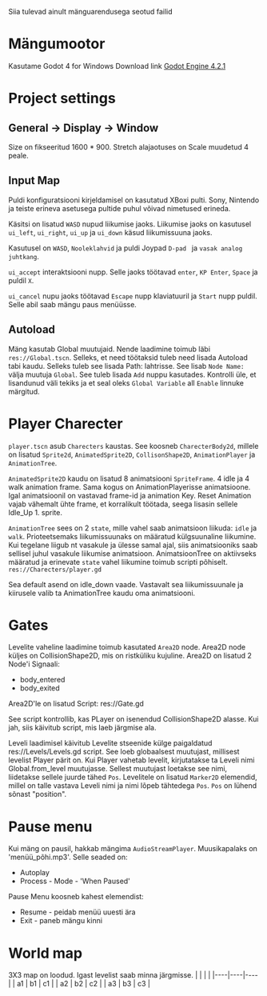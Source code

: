 Siia tulevad ainult mänguarendusega seotud failid

# Mängumootor

Kasutame Godot 4 for Windows
Download link [Godot Engine 4.2.1](https://github.com/godotengine/godot/releases/download/4.2.1-stable/Godot_v4.2.1-stable_win64.exe.zip)

# Project settings

## General -> Display -> Window

Size on fikseeritud 1600 \* 900. Stretch alajaotuses on Scale muudetud 4 peale.

## Input Map

Puldi konfiguratsiooni kirjeldamisel on kasutatud XBoxi pulti. Sony, Nintendo ja teiste erineva asetusega pultide puhul võivad nimetused erineda.

Käsitsi on lisatud `WASD` nupud liikumise jaoks.
Liikumise jaoks on kasutusel `ui_left`, `ui_right`, `ui_up` ja `ui_down` käsud liikumissuuna jaoks.

Kasutusel on `WASD`, `Nooleklahvid` ja puldi Joypad `D-pad ` ja `vasak analog juhtkang`.

`ui_accept` interaktsiooni nupp. Selle jaoks töötavad `enter`, `KP Enter`, `Space` ja puldil `X`.

`ui_cancel` nupu jaoks töötavad `Escape` nupp klaviatuuril ja `Start` nupp puldil. Selle abil saab mängu paus menüüsse.

## Autoload

Mäng kasutab Global muutujaid. Nende laadimine toimub läbi `res://Global.tscn`.
Selleks, et need töötaksid tuleb need lisada Autoload tabi kaudu. Selleks tuleb see lisada Path: lahtrisse. See lisab `Node Name:` välja muutuja `Global`. See tuleb lisada `Add` nuppu kasutades. Kontrolli üle, et lisandunud väli tekiks ja et seal oleks `Global Variable` all `Enable` linnuke märgitud.

# Player Charecter

`player.tscn` asub `Charecters` kaustas.
See koosneb `CharecterBody2d`, millele on lisatud `Sprite2d`, `AnimatedSprite2D`, `CollisonShape2D`, `AnimationPlayer` ja `AnimationTree`.

`AnimatedSprite2D` kaudu on lisatud 8 animatsiooni `SpriteFrame`. 4 idle ja 4 walk animation frame.
Sama kogus on AnimationPlayerisse animatsioone. Igal animatsioonil on vastavad frame-id ja animation Key. Reset Animation vajab vähemalt ühte frame, et korralikult töötada, seega lisasin sellele Idle_Up 1. sprite.

`AnimationTree` sees on 2 `state`, mille vahel saab animatsioon liikuda: `idle` ja `walk`. Prioteetsemaks liikumissuunaks on määratud külgsuunaline liikumine. Kui tegelane liigub nt vasakule ja ülesse samal ajal, siis animatsiooniks saab sellisel juhul vasakule liikumise animatsioon. AnimatsioonTree on aktiivseks määratud ja erinevate `state` vahel liikumine toimub scripti põhiselt. `res://Charecters/player.gd`

Sea default asend on idle_down vaade. Vastavalt sea liikumissuunale ja kiirusele valib ta AnimationTree kaudu oma animatsiooni.

# Gates

Levelite vaheline laadimine toimub kasutated `Area2D` node. Area2D node küljes on CollisionShape2D, mis on ristküliku kujuline. Area2D on lisatud 2 Node'i Signaali:

- body_entered
- body_exited

Area2D'le on lisatud Script: res://Gate.gd

See script kontrollib, kas PLayer on isenendud CollisionShape2D alasse. Kui jah, siis käivitub script, mis laeb järgmise ala.

Leveli laadimisel käivitub Levelite stseenide külge paigaldatud res://Levels/Levels.gd script. See loeb globaalsest muutujast, millisest levelist Player pärit on. Kui Player vahetab levelit, kirjutatakse ta Leveli nimi Global.from_level muutujasse. Sellest muutujast loetakse see nimi, liidetakse sellele juurde tähed `Pos`. Levelitele on lisatud `Marker2D` elemendid, millel on talle vastava Leveli nimi ja nimi lõpeb tähtedega `Pos`. `Pos` on lühend sõnast "position".

# Pause menu

Kui mäng on pausil, hakkab mängima `AudioStreamPlayer`. Muusikapalaks on 'menüü_põhi.mp3'. Selle seaded on:

- Autoplay
- Process - Mode - 'When Paused'

Pause Menu koosneb kahest elemendist:

- Resume - peidab menüü uuesti ära
- Exit - paneb mängu kinni

# World map

3X3 map on loodud. Igast levelist saab minna järgmisse.
| | | |
|----|----|----|
| a1 | b1 | c1 |
| a2 | b2 | c2 |
| a3 | b3 | c3 |
